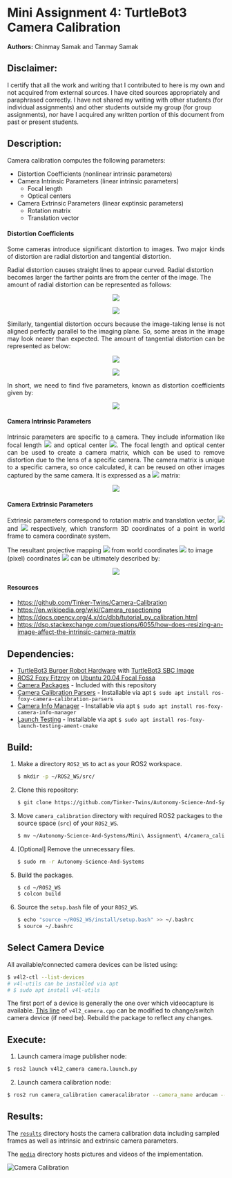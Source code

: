 # Mini Assignment 4: TurtleBot3 Camera Calibration
**Authors:** Chinmay Samak and Tanmay Samak

## Disclaimer:
I certify that all the work and writing that I contributed to here is my own and not acquired from external sources. I have cited sources appropriately and paraphrased correctly. I have not shared my writing with other students (for individual assignments) and other students outside my group (for group assignments), nor have I acquired any written portion of this document from past or present students.

## Description:
Camera calibration computes the following parameters:
* Distortion Coefficients (nonlinear intrinsic parameters)
* Camera Intrinsic Parameters (linear intrinsic parameters)
    * Focal length
    * Optical centers
* Camera Extrinsic Parameters (linear exptinsic parameters)
    * Rotation matrix
    * Translation vector

#### Distortion Coefficients
<p align="justify">
Some cameras introduce significant distortion to images. Two major kinds of distortion are radial distortion and tangential distortion.

Radial distortion causes straight lines to appear curved. Radial distortion becomes larger the farther points are from the center of the image. The amount of radial distortion can be represented as follows:
</p>

<p align="center">
<img src="https://render.githubusercontent.com/render/math?math=x_%7Bdistorted%7D%20%3D%20x(%201%20%2B%20k_1%20r%5E2%20%2B%20k_2%20r%5E4%20%2B%20k_3%20r%5E6)">
</p>
<p align="center">
<img src="https://render.githubusercontent.com/render/math?math=y_%7Bdistorted%7D%20%3D%20y(%201%20%2B%20k_1%20r%5E2%20%2B%20k_2%20r%5E4%20%2B%20k_3%20r%5E6)">
</p>

<p align="justify">
Similarly, tangential distortion occurs because the image-taking lense is not aligned perfectly parallel to the imaging plane. So, some areas in the image may look nearer than expected. The amount of tangential distortion can be represented as below:
</p>

<p align="center">
<img src="https://render.githubusercontent.com/render/math?math=x_%7Bdistorted%7D%20%3D%20x%20%2B%20%5B%202p_1xy%20%2B%20p_2(r%5E2%2B2x%5E2)%5D">
</p>
<p align="center">
<img src="https://render.githubusercontent.com/render/math?math=y_%7Bdistorted%7D%20%3D%20y%20%2B%20%5B%20p_1(r%5E2%2B%202y%5E2)%2B%202p_2xy%5D">
</p>

<p align="justify">
In short, we need to find five parameters, known as distortion coefficients given by:
</p>

<p align="center">
<img src="https://latex.codecogs.com/svg.image?D&space;=&space;\begin{bmatrix}&space;k_1&space;&&space;k_2&space;&&space;p_1&space;&&space;p_2&space;&&space;k_3&space;\\&space;\end{bmatrix}">
</p>

#### Camera Intrinsic Parameters
<p align="justify">
Intrinsic parameters are specific to a camera. They include information like focal length <img src="https://render.githubusercontent.com/render/math?math=(f_x%2Cf_y)"> and optical center <img src="https://render.githubusercontent.com/render/math?math=(c_x%2Cc_y)">. The focal length and optical center can be used to create a camera matrix, which can be used to remove distortion due to the lens of a specific camera. The camera matrix is unique to a specific camera, so once calculated, it can be reused on other images captured by the same camera. It is expressed as a <img src="https://render.githubusercontent.com/render/math?math=3%20%5Ctimes%203"> matrix:
</p>

<p align="center">
<img src="https://latex.codecogs.com/svg.image?K&space;=&space;\begin{bmatrix}f_x&space;&&space;0&space;&&space;c_x&space;\\0&space;&&space;f_y&space;&&space;c_y&space;\\0&space;&&space;0&space;&&space;1&space;\\\end{bmatrix}">
</p>

#### Camera Extrinsic Parameters
<p align="justify">
Extrinsic parameters correspond to rotation matrix and translation vector, <img src="https://latex.codecogs.com/svg.image?R"> and <img src="https://latex.codecogs.com/svg.image?T"> respectively, which transform 3D coordinates of a point in world frame to camera coordinate system.
    
The resultant projective mapping <img src="https://latex.codecogs.com/svg.image?M"> from world coordinates <img src="https://latex.codecogs.com/svg.image?\begin{bmatrix}x&space;&&space;y&space;&&space;z&space;\\\end{bmatrix}^T"> to image (pixel) coordinates <img src="https://latex.codecogs.com/svg.image?\begin{bmatrix}u&space;&&space;v&space;\\\end{bmatrix}^T"> can be ultimately described by:

<p align="center">
<img src="https://latex.codecogs.com/svg.image?\begin{bmatrix}u&space;\\v&space;\\\end{bmatrix}&space;=&space;K\begin{bmatrix}R&space;&&space;T&space;\\\end{bmatrix}\begin{bmatrix}x&space;\\y&space;\\z&space;\\\end{bmatrix}&space;=M\begin{bmatrix}x&space;\\y&space;\\z&space;\\\end{bmatrix}">
</p>
</p>

#### Resources
- https://github.com/Tinker-Twins/Camera-Calibration
- https://en.wikipedia.org/wiki/Camera_resectioning
- https://docs.opencv.org/4.x/dc/dbb/tutorial_py_calibration.html
- https://dsp.stackexchange.com/questions/6055/how-does-resizing-an-image-affect-the-intrinsic-camera-matrix

## Dependencies:
- [TurtleBot3 Burger Robot Hardware](https://www.robotis.us/turtlebot-3-burger-us/) with [TurtleBot3 SBC Image](https://emanual.robotis.com/docs/en/platform/turtlebot3/sbc_setup/)
- [ROS2 Foxy Fitzroy](https://docs.ros.org/en/foxy/Installation/Alternatives/Ubuntu-Development-Setup.html) on [Ubuntu 20.04 Focal Fossa](https://releases.ubuntu.com/focal/)
- [Camera Packages](https://github.com/Tinker-Twins/Autonomy-Science-And-Systems/tree/main/Mini%20Assignment%204/camera_calibration) - Included with this repository
- [Camera Calibration Parsers](https://github.com/ros-perception/image_common/tree/foxy/camera_calibration_parsers) - Installable via apt `$ sudo apt install ros-foxy-camera-calibration-parsers`
- [Camera Info Manager](https://github.com/ros-perception/image_common/tree/foxy/camera_info_manager) - Installable via apt `$ sudo apt install ros-foxy-camera-info-manager`
- [Launch Testing](https://index.ros.org/p/launch_testing_ament_cmake/#foxy) - Installable via apt `$ sudo apt install ros-foxy-launch-testing-ament-cmake`

## Build:
1. Make a directory `ROS2_WS` to act as your ROS2 workspace.
    ```bash
    $ mkdir -p ~/ROS2_WS/src/
    ```
2. Clone this repository:
    ```bash
    $ git clone https://github.com/Tinker-Twins/Autonomy-Science-And-Systems.git
    ```
3. Move `camera_calibration` directory with required ROS2 packages to the source space (`src`) of your `ROS2_WS`.
    ```bash
    $ mv ~/Autonomy-Science-And-Systems/Mini\ Assignment\ 4/camera_calibration/ ~/ROS2_WS/src/
    ```
4. [Optional] Remove the unnecessary files.
    ```bash
    $ sudo rm -r Autonomy-Science-And-Systems
    ```
5. Build the packages.
    ```bash
    $ cd ~/ROS2_WS
    $ colcon build
    ```
6. Source the `setup.bash` file of your `ROS2_WS`.
    ```bash
    $ echo "source ~/ROS2_WS/install/setup.bash" >> ~/.bashrc
    $ source ~/.bashrc
    ```

## Select Camera Device
All available/connected camera devices can be listed using:
```bash
$ v4l2-ctl --list-devices
# v4l-utils can be installed via apt
# $ sudo apt install v4l-utils
```
The first port of a device is generally the one over which videocapture is available. [This line](https://github.com/Tinker-Twins/Autonomy-Science-And-Systems/blob/main/Mini%20Assignment%204/camera_calibration/v4l2_camera/ros2_v4l2_camera/src/v4l2_camera.cpp#L52) of `v4l2_camera.cpp` can be modified to change/switch camera device (if need be). Rebuild the package to reflect any changes.

## Execute:
1. Launch camera image publisher node:
```bash
$ ros2 launch v4l2_camera camera.launch.py
```

2. Launch camera calibration node:
```bash
$ ros2 run camera_calibration cameracalibrator --camera_name arducam --size=8x6 --square=0.02 --approximate=0.3 --no-service-check --ros-args -r image:=/image
```

## Results:
The [`results`](https://github.com/Tinker-Twins/Autonomy-Science-And-Systems/tree/main/Mini%20Assignment%204/results) directory hosts the camera calibration data including sampled frames as well as intrinsic and extrinsic camera parameters.

The [`media`](https://github.com/Tinker-Twins/Autonomy-Science-And-Systems/tree/main/Mini%20Assignment%204/media) directory hosts pictures and videos of the implementation.

![Camera Calibration](https://github.com/Tinker-Twins/Autonomy-Science-And-Systems/blob/main/Mini%20Assignment%204/media/camera_calibration.gif)
